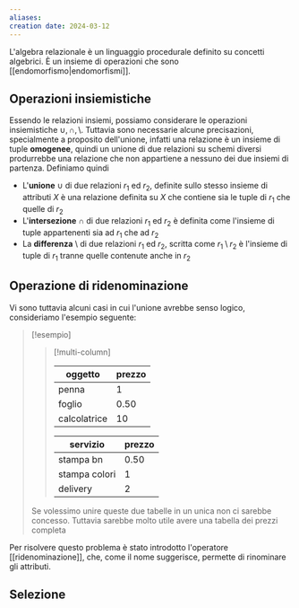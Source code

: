 ```yaml
---
aliases: 
creation date: 2024-03-12
---
```


L'algebra relazionale è un linguaggio procedurale definito su concetti algebrici. È un insieme di operazioni che sono [[endomorfismo|endomorfismi]].


 ## Operazioni insiemistiche
 Essendo le relazioni insiemi, possiamo considerare le operazioni insiemistiche $\cup, \cap, \setminus$. Tuttavia sono necessarie alcune precisazioni, specialmente a proposito dell'unione, infatti una relazione è un insieme di tuple **omogenee**, quindi un unione di due relazioni su schemi diversi produrrebbe una relazione che non appartiene a nessuno dei due insiemi di partenza.
Definiamo quindi
- L'**unione** $\cup$ di due relazioni $r_{1}$ ed $r_{2}$, definite sullo stesso insieme di attributi $X$ è una relazione definita su $X$ che contiene sia le tuple di $r_{1}$ che quelle di $r_{2}$
- L'**intersezione** $\cap$ di due relazioni $r_{1}$ ed $r_{2}$ è definita come l'insieme di tuple appartenenti sia ad $r_{1}$ che ad $r_{2}$
- La **differenza** $\setminus$ di due relazioni $r_{1}$ ed $r_{2}$, scritta come $r_{1} \setminus r_{2}$ è l'insieme di tuple di $r_{1}$ tranne quelle contenute anche in $r_{2}$


## Operazione di ridenominazione
Vi sono tuttavia alcuni casi in cui l'unione avrebbe senso logico, consideriamo l'esempio seguente:

>[!esempio]
>> [!multi-column]
>>  
>> | oggetto      | prezzo |
>> | ------------ | ------ |
>> | penna        | 1      |
>> | foglio       | 0.50   |
>> | calcolatrice | 10       |
>> 
>> | servizio      | prezzo |
>> | ------------- | ------ |
>> | stampa bn     | 0.50   |
>> | stampa colori | 1      |
>> | delivery      | 2       |
>
>Se volessimo unire queste due tabelle in un unica non ci sarebbe concesso. Tuttavia sarebbe molto utile avere una tabella dei prezzi completa


Per risolvere questo problema è stato introdotto l'operatore [[ridenominazione]], che, come il nome suggerisce, permette di rinominare gli attributi.

## Selezione